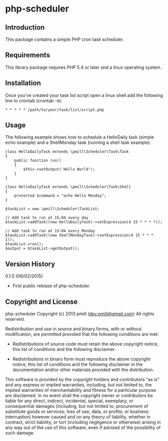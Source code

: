 php-scheduler
============

Introduction
------------

This package contains a simple PHP cron task scheduler.

Requirements
------------

This library package requires PHP 5.4 or later and a linux operating system.

Installation
------------

Once you've created your task list script open a linux shell add the following line to crontab (crontab -e):

    * * * * * /path/to/your/task/list/script.php
    

Usage
-----

The following example shows how to schedule a HelloDaily task (simple echo example) and a ShellMonday task (running a shell task example).

    class HelloDailyTask extends \pmill\Scheduler\Task\Task
    {
        public function run()
        {
            $this->setOutput('Hello World');
        }
    }
    
    class HelloDailyTask extends \pmill\Scheduler\Task\Shell
    {
        protected $command = "echo Hello Monday";
    }

    $taskList = new \pmill\Scheduler\TaskList;
    
    // Add task to run at 15:04 every day
    $taskList->addTask((new HelloDailyTask)->setExpression(4 15 * * * *));
    
    // Add task to run at 15:04 every Monday
    $taskList->addTask((new ShellMondayTask)->setExpression(4 15 * * * 1));
    $taskList->run();
    $output = $taskList->getOutput();


Version History
---------------

0.1.0 (06/02/2015)

*   First public release of php-scheduler.


Copyright and License
---------------------

php-scheduler
Copyright (c) 2013 pmill (dev.pmill@gmail.com) 
All rights reserved.

Redistribution and use in source and binary forms, with or without
modification, are permitted provided that the following conditions are
met:

*   Redistributions of source code must retain the above copyright 
    notice, this list of conditions and the following disclaimer.

*   Redistributions in binary form must reproduce the above copyright
    notice, this list of conditions and the following disclaimer in the
    documentation and/or other materials provided with the 
    distribution.

This software is provided by the copyright holders and contributors "as
is" and any express or implied warranties, including, but not limited
to, the implied warranties of merchantability and fitness for a
particular purpose are disclaimed. In no event shall the copyright owner
or contributors be liable for any direct, indirect, incidental, special,
exemplary, or consequential damages (including, but not limited to,
procurement of substitute goods or services; loss of use, data, or
profits; or business interruption) however caused and on any theory of
liability, whether in contract, strict liability, or tort (including
negligence or otherwise) arising in any way out of the use of this
software, even if advised of the possibility of such damage.
